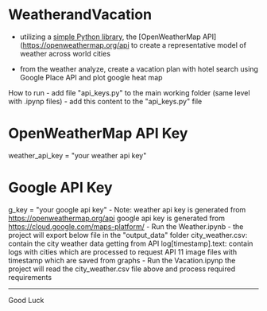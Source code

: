 # WeatherandVacation
- utilizing a [simple Python library](https://pypi.python.org/pypi/citipy), the [OpenWeatherMap API](https://openweathermap.org/api to create a representative model of weather across world cities

- from the weather analyze, create a vacation plan with hotel search using Google Place API and plot google heat map

How to run
	- add file "api_keys.py" to the main working folder (same level with .ipynp files)
	- add this content to the "api_keys.py" file
 # OpenWeatherMap API Key
weather_api_key = "your weather api key"

# Google API Key
g_key = "your google api key"
	- Note:
		weather api key is generated from https://openweathermap.org/api
		google api key is generated from https://cloud.google.com/maps-platform/
	- Run the Weather.ipynb
		- the project will export below file in the "output_data" folder
			city_weather.csv: contain the city weather data getting from API
			log[timestamp].text: contain logs with cities which are processed to request API
			11 image files with timestamp which are saved from graphs
	- Run the Vacation.ipynp
		the project will read the city_weather.csv file above and process required requirements
		
----------------------------
Good Luck
			
